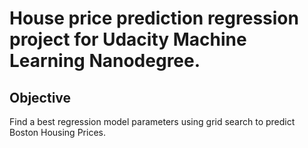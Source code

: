 # House price prediction regression project for Udacity Machine Learning Nanodegree.

## Objective
Find a best regression model parameters using grid search to predict Boston Housing Prices.
